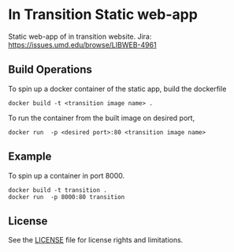 # In Transition Static web-app

Static web-app of in transition website.
Jira: https://issues.umd.edu/browse/LIBWEB-4961

## Build Operations

To spin up a docker container of the static app, build the dockerfile
```
docker build -t <transition image name> .
```


To run the container from the built image on desired port,
```
docker run  -p <desired port>:80 <transition image name>
```

## Example

To spin up a container in port 8000.

```
docker build -t transition .
docker run  -p 8000:80 transition
```
## License

See the [LICENSE](LICENSE.txt) file for license rights and limitations.